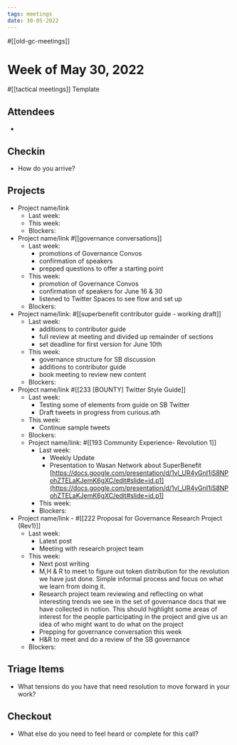 ```yaml
---
tags: meetings
date: 30-05-2022
---
```

#[[old-gc-meetings]] 
# Week of May 30, 2022
#[[tactical meetings]] Template
## Attendees
- 

## Checkin
- How do you arrive?

## Projects
- Project name/link 
	- Last week: 
	- This week:
	- Blockers:
- Project name/link #[[governance conversations]] 
	- Last week: 
		- promotions of Governance Convos
		- confirmation of speakers
		- prepped questions to offer a starting point
	- This week:
		- promotion of Governance Convos
		- confirmation of speakers for June 16 & 30
		- listened to Twitter Spaces to see flow and set up
	- Blockers:
- Project name/link: #[[superbenefit contributor guide - working draft]]  
	- Last week: 
		- additions to contributor guide
		- full review at meeting and divided up remainder of sections
		- set deadline for first version for June 10th
	- This week:
		- governance structure for SB discussion 
		- additions to contributor guide
		- book meeting to review new content
	- Blockers:
- Project name/link #[[233 [BOUNTY] Twitter Style Guide]] 
	- Last week: 
		- Testing some of elements from guide on SB Twitter
		- Draft tweets in progress from curious.ath
	- This week:
		- Continue sample tweets 
	- Blockers:
	- Project name/link: #[[193 Community Experience- Revolution 1]] 
		- Last week: 
			- Weekly Update
			- Presentation to Wasan Network about SuperBenefit [https://docs.google.com/presentation/d/1vl_UR4yGnI1jS8NPohZTELaKJemK6gXC/edit#slide=id.p1](https://docs.google.com/presentation/d/1vl_UR4yGnI1jS8NPohZTELaKJemK6gXC/edit#slide=id.p1) 
		- This week:
		- Blockers:
- Project name/link - #[[222 Proposal for Governance Research Project (Rev1)]] 
	- Last week: 
		- Latest post
		- Meeting with research project team
	- This week: 
		- Next post writing
		- M,H & R to meet to figure out token distribution for the revolution we have just done. Simple informal process and focus on what we learn from doing it. 
		- Research project team reviewing and reflecting on what interesting trends we see in the set of governance docs that we have collected in notion. This should highlight some areas of interest for the people participating in the project and give us an idea of who might want to do what on the project
		- Prepping for governance conversation this week
		- H&R to meet and do a review of the SB governance
	- Blockers:

## Triage Items
- What tensions do you have that need resolution to move forward in your work?

## Checkout
- What else do you need to feel heard or complete for this call?
